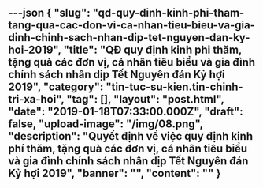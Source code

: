---json
{
    "slug": "qd-quy-dinh-kinh-phi-tham-tang-qua-cac-don-vi-ca-nhan-tieu-bieu-va-gia-dinh-chinh-sach-nhan-dip-tet-nguyen-dan-ky-hoi-2019",
    "title": "QĐ quy định kinh phi thăm, tặng quà các đơn vị, cá nhân tiêu biểu và gia đình chính sách nhân dịp Tết Nguyên đán Kỷ hợi 2019",
    "category": "tin-tuc-su-kien.tin-chinh-tri-xa-hoi",
    "tag": [],
    "layout": "post.html",
    "date": "2019-01-18T07:33:00.000Z",
    "draft": false,
    "upload-image": "/img/08.png",
    "description": "Quyết định về việc quy định kinh phí thăm, tặng quà các đơn vị, cá nhân tiêu biểu và gia đình chính sách nhân dịp Tết Nguyên đán Kỷ hợi 2019",
    "banner": "",
    "__content__": ""
}
---
<p><img alt="" src="/img/01.png" /></p>

<p><img alt="" src="/img/02.png" /></p>

<p><img alt="" src="/img/03.png" /></p>

<p><img alt="" src="/img/04.png" /></p>

<p><img alt="" src="/img/05.png" /></p>

<p><img alt="" src="/img/06.png" /></p>

<p><img alt="" src="/img/07.png" /></p>

<p><img alt="" src="/img/08.png" /></p>
